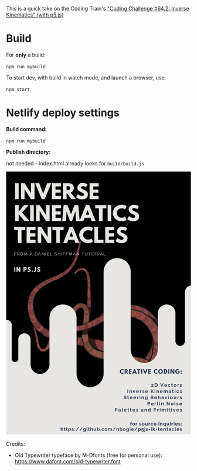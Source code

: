 This is a quick take on the Coding Train's ["Coding Challenge #64.2: Inverse Kinematics" (with p5.js)](https://www.youtube.com/watch?v=hbgDqyy8bIw)

# Build

For **only** a build:

`npm run mybuild`

To start dev, with build in watch mode, and launch a browser, use:

`npm start`

# Netlify deploy settings

**Build command:**

`npm run mybuild`

**Publish directory:**

not needed - index.html already looks for `build/build.js`

![playing with Canva](Inverse%20Kinematics%20Tentacles.png?raw=true)

Credits:

- Old Typewriter typeface by M-Dfonts (free for personal use): https://www.dafont.com/old-typewriter.font
